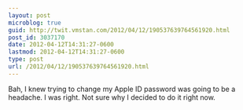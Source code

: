 ```yaml
---
layout: post
microblog: true
guid: http://twit.vmstan.com/2012/04/12/190537639764561920.html
post_id: 3037170
date: 2012-04-12T14:31:27-0600
lastmod: 2012-04-12T14:31:27-0600
type: post
url: /2012/04/12/190537639764561920.html
---
```

Bah, I knew trying to change my Apple ID password was going to be a headache. I was right. Not sure why I decided to do it right now.
